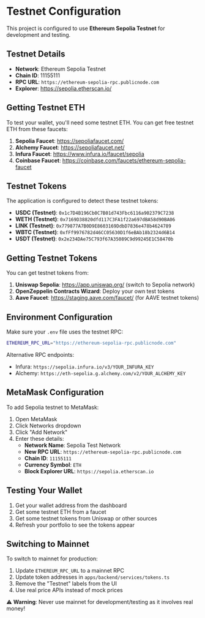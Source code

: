 # Testnet Configuration

This project is configured to use **Ethereum Sepolia Testnet** for development and testing.

## Testnet Details

- **Network**: Ethereum Sepolia Testnet
- **Chain ID**: 11155111
- **RPC URL**: `https://ethereum-sepolia-rpc.publicnode.com`
- **Explorer**: https://sepolia.etherscan.io/

## Getting Testnet ETH

To test your wallet, you'll need some testnet ETH. You can get free testnet ETH from these faucets:

1. **Sepolia Faucet**: https://sepoliafaucet.com/
2. **Alchemy Faucet**: https://sepoliafaucet.net/
3. **Infura Faucet**: https://www.infura.io/faucet/sepolia
4. **Coinbase Faucet**: https://coinbase.com/faucets/ethereum-sepolia-faucet

## Testnet Tokens

The application is configured to detect these testnet tokens:

- **USDC (Testnet)**: `0x1c7D4B196Cb0C7B01d743Fbc6116a902379C7238`
- **WETH (Testnet)**: `0x7169D38820dfd117C3FA1f22a697dBA58d90BA06`
- **LINK (Testnet)**: `0x779877A7B0D9E8603169DdbD7836e478b4624789`
- **WBTC (Testnet)**: `0xfFf9976782d46CC05630D1f6eBAb18b2324d6B14`
- **USDT (Testnet)**: `0x2e234DAe75C793f67A35089C9d99245E1C58470b`

## Getting Testnet Tokens

You can get testnet tokens from:

1. **Uniswap Sepolia**: https://app.uniswap.org/ (switch to Sepolia network)
2. **OpenZeppelin Contracts Wizard**: Deploy your own test tokens
3. **Aave Faucet**: https://staging.aave.com/faucet/ (for AAVE testnet tokens)

## Environment Configuration

Make sure your `.env` file uses the testnet RPC:

```bash
ETHEREUM_RPC_URL="https://ethereum-sepolia-rpc.publicnode.com"
```

Alternative RPC endpoints:

- Infura: `https://sepolia.infura.io/v3/YOUR_INFURA_KEY`
- Alchemy: `https://eth-sepolia.g.alchemy.com/v2/YOUR_ALCHEMY_KEY`

## MetaMask Configuration

To add Sepolia testnet to MetaMask:

1. Open MetaMask
2. Click Networks dropdown
3. Click "Add Network"
4. Enter these details:
   - **Network Name**: Sepolia Test Network
   - **New RPC URL**: `https://ethereum-sepolia-rpc.publicnode.com`
   - **Chain ID**: `11155111`
   - **Currency Symbol**: `ETH`
   - **Block Explorer URL**: `https://sepolia.etherscan.io`

## Testing Your Wallet

1. Get your wallet address from the dashboard
2. Get some testnet ETH from a faucet
3. Get some testnet tokens from Uniswap or other sources
4. Refresh your portfolio to see the tokens appear

## Switching to Mainnet

To switch to mainnet for production:

1. Update `ETHEREUM_RPC_URL` to a mainnet RPC
2. Update token addresses in `apps/backend/services/tokens.ts`
3. Remove the "Testnet" labels from the UI
4. Use real price APIs instead of mock prices

⚠️ **Warning**: Never use mainnet for development/testing as it involves real money!
